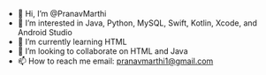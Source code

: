 - 👋 Hi, I’m @PranavMarthi
- 👀 I’m interested in Java, Python, MySQL, Swift, Kotlin, Xcode, and Android Studio
- 🌱 I’m currently learning HTML
- 💞️ I’m looking to collaborate on HTML and Java
- 📫 How to reach me email: pranavmarthi1@gmail.com

<!---
PranavMarthi/PranavMarthi is a ✨ special ✨ repository because its `README.md` (this file) appears on your GitHub profile.
You can click the Preview link to take a look at your changes.
--->
